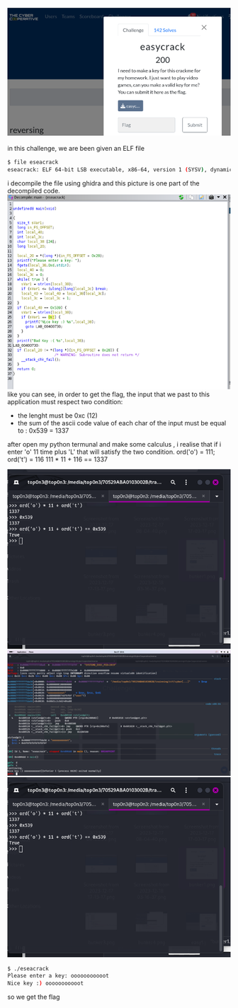 ![](../images/easy1.png)
<br>
<br>
in this challenge, we are been given an ELF file
```bash
$ file eseacrack   
eseacrack: ELF 64-bit LSB executable, x86-64, version 1 (SYSV), dynamically linked, interpreter /lib64/ld-linux-x86-64.so.2, for GNU/Linux 2.6.32, BuildID[sha1]=9e2ef9c0697b3b9c323113e09e6b60af2c97b0ec, not stripped
```
i decompile the file using ghidra and this picture is one part of the decompiled code. 
![](../images/easy2.png)
<br>
like you can see, in order to get the flag, the input that we past to this application must 
respect two condition:
- the lenght must be 0xc (12)
-  the sum of the ascii code value of each char of the input must be equal to : 0x539 = 1337

after open my python termunal and make some calculus , i realise  that if i enter 'o' 11 time plus 'L'
that will satisfy the two condition.
ord('o') = 111; ord('t') = 116
111 * 11 + 116 == 1337

![](../images/easy4.png)
![](../images/easy3.png)
![](../images/easy4.png)

```bash
$ ./eseacrack
Please enter a key: ooooooooooot
Nice key :) ooooooooooot                                                                                
```
so we get the flag
